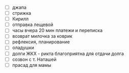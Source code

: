 - [ ] джапа
- [ ] стрижка 
- [ ] Кирилл
- [ ] отправка лещевой
- [ ] часы вчера 20 мин платежи и переписка
- [ ] возврат милочка за коврик
- [ ] рефлексия, планирование
- [ ] оладушки 
- [ ] долги ЖКХ - рикта благоприятна для отдачи долга
- [ ] созвон с т. Наташей 
- [ ] прасад для мамы